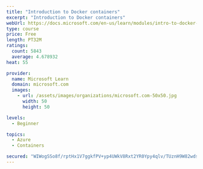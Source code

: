 ```yaml
---
title: "Introduction to Docker containers"
excerpt: "Introduction to Docker containers"
webUrl: https://docs.microsoft.com/en-us/learn/modules/intro-to-docker-containers/
type: course
price: Free
length: PT32M
ratings:
  count: 5843
  average: 4.678932
heat: 55

provider:
  name: Microsoft Learn
  domain: microsoft.com
  images:
    - url: /assets/images/organizations/microsoft.com-50x50.jpg
      width: 50
      height: 50

levels:
  - Beginner

topics:
  - Azure
  - Containers

secured: "WIWogSSo8f/rptHx1V7ggkfPV+yp4UWkV8Rxt2YR0Ypy4qlv/TUznH9W82wdsjixPSOOaMfTMJJod/lOh0KSQMljQuNqLdDeXhE6SwRdvuRZWonJ032uyUW6/IXsUGys2wKnApQ72kFT6XP3kjDUTBSrTzteoOkwKmXKo0/H4MCxrqcKvlFT7usHCgvsovx8O3mlS+LDi2SgPSguHkICww0vnTuBceczkh+Ik1SdRSnmp/B7Wn5cTIijo22hyveInOuemt8QPVd01EkitHvriT3MTADBkAoHLSpx/KQNwToohai0VCIgJLX9jry/rDP45thmFSYHIgYCVzJVc53DEZKKplT1YPzSKEO7qUtu7rnYYYEtObcfFpqI2iZKVrZC8gwzG2vaZJt8C2+Vmo6w6ZG6kUNDmnyP0mouqUx72uA=;hQSgd/kAVhGHlvTgt1TXyw=="
---
```


